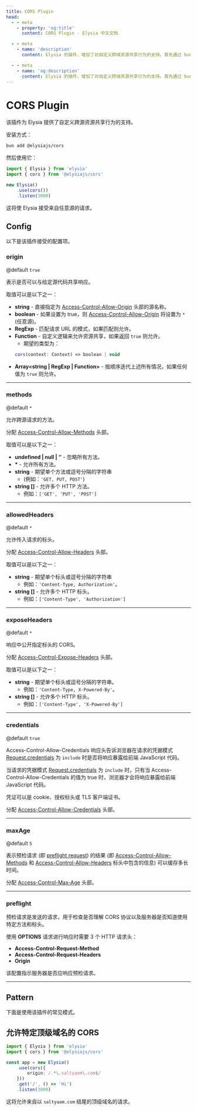 ```yaml
---
title: CORS Plugin
head:
  - - meta
    - property: 'og:title'
      content: CORS Plugin - Elysia 中文文档

  - - meta
    - name: 'description'
      content: Elysia 的插件，增加了对自定义跨域资源共享行为的支持。首先通过 bun add @elysiajs/cors 安装插件。

  - - meta
    - name: 'og:description'
      content: Elysia 的插件，增加了对自定义跨域资源共享行为的支持。首先通过 bun add @elysiajs/cors 安装插件。
---
```


# CORS Plugin
该插件为 Elysia 提供了自定义跨源资源共享行为的支持。

安装方式：
```bash
bun add @elysiajs/cors
```

然后使用它：
```typescript
import { Elysia } from 'elysia'
import { cors } from '@elysiajs/cors'

new Elysia()
    .use(cors())
    .listen(3000)
```

这将使 Elysia 接受来自任意源的请求。

## Config
以下是该插件接受的配置项。

### origin
@default `true`

表示是否可以与给定源代码共享响应。

取值可以是以下之一：
- **string** - 直接指定为 [Access-Control-Allow-Origin](https://developer.mozilla.org/en-US/docs/Web/HTTP/Headers/Access-Control-Allow-Origin) 头部的源名称。
- **boolean** - 如果设置为 true，则 [Access-Control-Allow-Origin](https://developer.mozilla.org/en-US/docs/Web/HTTP/Headers/Access-Control-Allow-Origin) 将设置为 `*` (任意源)。
- **RegExp** - 匹配请求 URL 的模式，如果匹配则允许。
- **Function** - 自定义逻辑来允许资源共享，如果返回 `true` 则允许。
    - 期望的类型为：
    ```typescript
    cors(context: Context) => boolean | void
    ```
- **Array<string | RegExp | Function>** - 按顺序迭代上述所有情况，如果任何值为 `true` 则允许。

---
### methods
@default `*`

允许跨源请求的方法。

分配 [Access-Control-Allow-Methods](https://developer.mozilla.org/en-US/docs/Web/HTTP/Headers/Access-Control-Allow-Methods) 头部。

取值可以是以下之一：
- **undefined | null | ‘’** - 忽略所有方法。
- **\*** - 允许所有方法。
- **string** - 期望单个方法或逗号分隔的字符串
    - (例如：`'GET, PUT, POST'`)
- **string []** - 允许多个 HTTP 方法。
    - 例如：`['GET', 'PUT', 'POST']`

---
### allowedHeaders
@default `*`

允许传入请求的标头。

分配 [Access-Control-Allow-Headers](https://developer.mozilla.org/en-US/docs/Web/HTTP/Headers/Access-Control-Allow-Headers) 头部。

取值可以是以下之一：
- **string** - 期望单个标头或逗号分隔的字符串
    - 例如：`'Content-Type, Authorization'`。
- **string []** - 允许多个 HTTP 标头。
    - 例如：`['Content-Type', 'Authorization']`

---
### exposeHeaders
@default `*`

响应中公开指定标头的 CORS。

分配 [Access-Control-Expose-Headers](https://developer.mozilla.org/en-US/docs/Web/HTTP/Headers/Access-Control-Expose-Headers) 头部。

取值可以是以下之一：
- **string** - 期望单个标头或逗号分隔的字符串。
    - 例如：`'Content-Type, X-Powered-By'`。
- **string []** - 允许多个 HTTP 标头。
    - 例如：`['Content-Type', 'X-Powered-By']`

---
### credentials
@default `true`

Access-Control-Allow-Credentials 响应头告诉浏览器在请求的凭据模式 [Request.credentials](https://developer.mozilla.org/en-US/docs/Web/API/Request/credentials) 为 `include` 时是否将响应暴露给前端 JavaScript 代码。

当请求的凭据模式 [Request.credentials](https://developer.mozilla.org/en-US/docs/Web/API/Request/credentials) 为 `include` 时，只有当 Access-Control-Allow-Credentials 的值为 true 时，浏览器才会将响应暴露给前端 JavaScript 代码。

凭证可以是 cookie、授权标头或 TLS 客户端证书。

分配 [Access-Control-Allow-Credentials](https://developer.mozilla.org/en-US/docs/Web/HTTP/Headers/Access-Control-Allow-Credentials) 头部。

---
### maxAge
@default `5`

表示预检请求 (即 [preflight request](https://developer.mozilla.org/en-US/docs/Glossary/Preflight_request)) 的结果 (即 [Access-Control-Allow-Methods](https://developer.mozilla.org/en-US/docs/Web/HTTP/Headers/Access-Control-Allow-Methods) 和 [Access-Control-Allow-Headers](https://developer.mozilla.org/en-US/docs/Web/HTTP/Headers/Access-Control-Allow-Headers) 标头中包含的信息) 可以缓存多长时间。

分配 [Access-Control-Max-Age](https://developer.mozilla.org/en-US/docs/Web/HTTP/Headers/Access-Control-Max-Age) 头部。

---
### preflight
预检请求是发送的请求，用于检查是否理解 CORS 协议以及服务器是否知道使用特定方法和标头。

使用 **OPTIONS** 请求进行响应时需要 3 个 HTTP 请求头：
- **Access-Control-Request-Method**
- **Access-Control-Request-Headers**
- **Origin**

该配置指示服务器是否应响应预检请求。

---
## Pattern
下面是使用该插件的常见模式。

## 允许特定顶级域名的 CORS

```typescript
import { Elysia } from 'elysia'
import { cors } from '@elysiajs/cors'

const app = new Elysia()
    .use(cors({
        origin: /.*\.saltyaom\.com$/
    }))
    .get('/', () => 'Hi')
    .listen(3000)
```

这将允许来自以 `saltyaom.com` 结尾的顶级域名的请求。